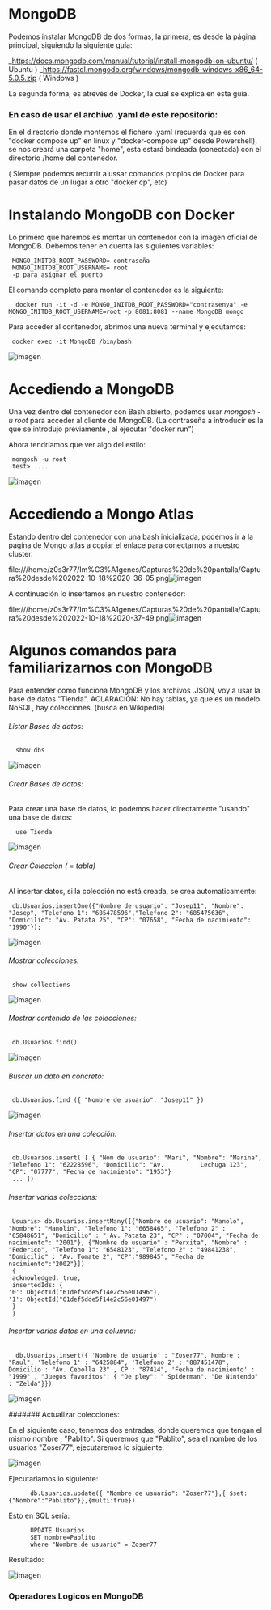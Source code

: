 # MongoDB

Podemos instalar MongoDB de dos formas, la primera, es desde la página principal, siguiendo la siguiente guía: 

_https://docs.mongodb.com/manual/tutorial/install-mongodb-on-ubuntu/ ( Ubuntu )
_https://fastdl.mongodb.org/windows/mongodb-windows-x86_64-5.0.5.zip ( Windows )

La segunda forma, es atrevés de Docker, la cual se explica en esta guía.

### En caso de usar el archivo .yaml de este repositorio:

En el directorio donde montemos el fichero .yaml (recuerda que es con "docker compose up" en linux y "docker-compose up" desde Powershell), se nos creará una carpeta "home", esta estará bindeada (conectada) con el directorio /home del contenedor. 

( Siempre podemos recurrir a ussar comandos propios de Docker para pasar datos de un lugar a otro "docker cp", etc)


# Instalando MongoDB con Docker

Lo primero que haremos es montar un contenedor con la imagen oficial de MongoDB. Debemos tener en cuenta las siguientes variables:


     MONGO_INITDB_ROOT_PASSWORD= contraseña
     MONGO_INITDB_ROOT_USERNAME= root
     -p para asignar el puerto


El comando completo para montar el contenedor es la siguiente:

      docker run -it -d -e MONGO_INITDB_ROOT_PASSWORD="contrasenya" -e MONGO_INITDB_ROOT_USERNAME=root -p 8081:8081 --name MongoDB mongo


Para acceder al contenedor, abrimos una nueva terminal y ejecutamos: 

     docker exec -it MongoDB /bin/bash
     
   ![imagen](https://user-images.githubusercontent.com/80277545/146464397-f0e7c35f-5dd8-4830-8ae5-48a9561bef43.png)

     

# Accediendo a MongoDB

Una vez dentro del contenedor con Bash abierto, podemos usar _mongosh -u root_ para acceder al cliente de MongoDB. (La contraseña a introducir es la que se introdujo previamente , al ejecutar "docker run") 

Ahora tendríamos que ver algo del estilo: 

     mongosh -u root
     test> ....
  ![imagen](https://user-images.githubusercontent.com/80277545/146464477-bc5d297f-f476-4446-ae7f-a54b3f253f52.png)


# Accediendo a Mongo Atlas

Estando dentro del contenedor con una bash inicializada, podemos ir a la pagína de Mongo atlas a copiar el enlace para conectarnos a nuestro cluster.

file:///home/z0s3r77/Im%C3%A1genes/Capturas%20de%20pantalla/Captura%20desde%202022-10-18%2020-36-05.png![imagen](https://user-images.githubusercontent.com/80277545/196515694-c8c6f0f8-e2ec-42b0-a4de-a75ee9df8216.png)

A continuación lo insertamos en nuestro contenedor: 

file:///home/z0s3r77/Im%C3%A1genes/Capturas%20de%20pantalla/Captura%20desde%202022-10-18%2020-37-49.png![imagen](https://user-images.githubusercontent.com/80277545/196516035-01dc3ddc-1236-40ce-90bb-d86471f5e32c.png)






# Algunos comandos para familiarizarnos con MongoDB

Para entender como funciona MongoDB y los archivos .JSON, voy a usar la base de datos "Tienda".
ACLARACIÓN: No hay tablas, ya que es un modelo NoSQL, hay colecciones. (busca en Wikipedia)


###### Listar Bases de datos:

      show dbs
   ![imagen](https://user-images.githubusercontent.com/80277545/146464531-5e4b1465-4809-4ab8-bc53-7e3f0370b563.png)

     

###### Crear Bases de datos:

 Para crear una base de datos, lo podemos hacer directamente "usando" una base de datos:
 
      use Tienda
   ![imagen](https://user-images.githubusercontent.com/80277545/146464575-ba3572fe-7678-4cc5-98ef-0a521d32a91e.png)

 
###### Crear Coleccion ( = tabla)

Al insertar datos, si la colección no está creada, se crea automaticamente:

     db.Usuarios.insertOne({"Nombre de usuario": "Josep11", "Nombre": "Josep", "Telefono 1": "685478596","Telefono 2": "685475636", "Domicilio": "Av. Patata 25", "CP": "07658", "Fecha de nacimiento": "1990"});
   ![imagen](https://user-images.githubusercontent.com/80277545/146464646-1a0e57ff-b775-4604-99d0-6ba726783f57.png)


###### Mostrar colecciones:

     show collections
   ![imagen](https://user-images.githubusercontent.com/80277545/146464711-b88ae14a-e169-43a7-a209-07f6506c625a.png)

     
 
###### Mostrar contenido de las colecciones:

     db.Usuarios.find()
   ![imagen](https://user-images.githubusercontent.com/80277545/146464758-b8b9c126-d0aa-4a80-aaa2-9f528e122e3c.png)

 
###### Buscar un dato en concreto:

     db.Usuarios.find ({ "Nombre de usuario": "Josep11" })
   ![imagen](https://user-images.githubusercontent.com/80277545/146464813-964bf6a6-12b0-4eb0-ad9c-9921c206871f.png)

     

###### Insertar datos en una colección:

     db.Usuarios.insert( [ { "Nom de usuario": "Mari", "Nombre": "Marina", "Telefono 1": "62228596", "Domicilio": "Av.          Lechuga 123", "CP": "07777", "Fecha de nacimiento": "1953"}
     ... ])

###### Insertar varias coleccions:

     Usuaris> db.Usuarios.insertMany([{"Nombre de usuario": "Manolo", "Nombre": "Manolin", "Telefono 1": "6658465", "Telefono 2" : "65848651", "Domicilio" : " Av. Patata 23", "CP" : "07004", "Fecha de nacimiento": "2001"}, {"Nombre de usuario" : "Perxita", "Nombre" : "Federico", "Telefono 1": "6548123", "Telefono 2" : "49841238", "Domicilio" : "Av. Tomate 2", "CP":"989845", "Fecha de nacimiento":"2002"}])
     {
     acknowledged: true,
     insertedIds: {
    '0': ObjectId("61def5dde5f14e2c56e01496"),
    '1': ObjectId("61def5dde5f14e2c56e01497")
     }
     }
     

###### Insertar varios datos en una columna: 

      db.Usuarios.insert({ 'Nombre de usuario' : "Zoser77", Nombre :  "Raul", 'Telefono 1' : "6425884", 'Telefono 2' : "887451478", Domicilio : "Av. Cebolla 23" , CP : "87414", 'Fecha de nacimiento' : "1999" , "Juegos favoritos": { "De pley": " Spiderman", "De Nintendo" : "Zelda"}})

![imagen](https://user-images.githubusercontent.com/80277545/149176036-10d3ce6b-7c49-4ead-9b63-9f6bc5632f5f.png)


####### Actualizar colecciones:

En el siguiente caso, tenemos dos entradas, donde queremos que tengan el mismo nombre , "Pablito". Si queremos que "Pablito", sea el nombre de los usuarios "Zoser77", ejecutaremos lo siguiente:

![imagen](https://user-images.githubusercontent.com/80277545/149177991-2507c45c-1f60-45aa-9cc7-c3419f77f656.png)

Ejecutariamos lo siguiente:

          db.Usuarios.update({ "Nombre de usuario": "Zoser77"},{ $set: {"Nombre":"Pablito"}},{multi:true})
          
Esto en SQL sería:

          UPDATE Usuarios
          SET nombre=Pablito
          where "Nombre de usuario" = Zoser77
          
Resultado:

![imagen](https://user-images.githubusercontent.com/80277545/149178641-12be74d8-6225-4227-8b53-284f1cc2cd15.png)


### Operadores Logicos en MongoDB
